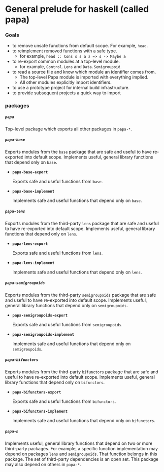 # General prelude for haskell (called papa)

### Goals

* to remove unsafe functions from default scope. For example, `head`.
* to reimplement removed functions with a safe type.
  * for example, `head :: Cons s s a a => s -> Maybe a`
* to re-export common modules at a top-level module.
  * for example, `Control.Lens` and `Data.Semigroupoid`.
* to read a source file and know which module an identifier comes from.
  * The top-level Papa module is imported with everything implied.
  * All other modules explicitly import identifiers. 
* to use a prototype project for internal build infrastructure.
* to provide subsequent projects a quick way to import 

### packages

##### `papa`

Top-level package which exports all other packages in `papa-*`.

##### `papa-base`

Exports modules from the `base` package that are safe and useful to have
re-exported into default scope. Implements useful, general library functions
that depend only on `base`.

  *  **`papa-base-export`**

     Exports safe and useful functions from `base`.

  *  **`papa-base-implement`**

     Implements safe and useful functions that depend only on `base`.

##### `papa-lens`

Exports modules from the third-party `lens` package that are safe and useful to
have re-exported into default scope. Implements useful, general library
functions that depend only on `lens`.

  *  **`papa-lens-export`**

     Exports safe and useful functions from `lens`.

  *  **`papa-lens-implement`**

     Implements safe and useful functions that depend only on `lens`.

##### `papa-semigroupoids`

Exports modules from the third-party `semigroupoids` package that are safe and
useful to have re-exported into default scope. Implements useful, general
library functions that depend only on `semigroupoids`.

  *  **`papa-semigroupoids-export`**

     Exports safe and useful functions from `semigroupoids`.

  *  **`papa-semigroupoids-implement`**

     Implements safe and useful functions that depend only on `semigroupoids`.

##### `papa-bifunctors`

Exports modules from the third-party `bifunctors` package that are safe and
useful to have re-exported into default scope. Implements useful, general
library functions that depend only on `bifunctors`.

  *  **`papa-bifunctors-export`**

     Exports safe and useful functions from `bifunctors`.

  *  **`papa-bifunctors-implement`**

     Implements safe and useful functions that depend only on `bifunctors`.

##### `papa-n`

Implements useful, general library functions that depend on two or more
third-party packages. For example, a specific function implementation may depend
on packages `lens` and `semigroupoids`. That function belongs in this package.
The set of third-party dependencies is an open set. This package may also depend
on others in `papa-*`.
